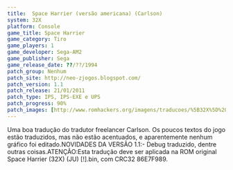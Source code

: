 ```yaml
---
title:  Space Harrier (versão americana) (Carlson)
system: 32X
platform: Console
game_title: Space Harrier
game_category: Tiro
game_players: 1
game_developer: Sega-AM2
game_publisher: Sega
game_release_date: ??/??/1994
patch_group: Nenhum
patch_site: http://neo-zjogos.blogspot.com/
patch_version: 1.1
patch_release: 21/01/2011
patch_type: IPS, IPS-EXE e UPS
patch_progress: 90%
patch_images: [http://www.romhackers.org/imagens/traducoes/%5B32X%5D%20Space%20Harrier%20-%20Carlson%20-%201.png,http://www.romhackers.org/imagens/traducoes/%5B32X%5D%20Space%20Harrier%20-%20Carlson%20-%204.png,http://www.romhackers.org/imagens/traducoes/%5B32X%5D%20Space%20Harrier%20-%20Carlson%20-%205.png]
---
```

Uma boa tradução do tradutor freelancer Carlson. Os poucos textos do jogo estão traduzidos, mas não estão acentuados, e aparentemente nenhum gráfico foi editado.NOVIDADES DA VERSÃO 1.1:- Debug traduzido, dentre outras coisas.ATENÇÃO:Esta tradução deve ser aplicada na ROM original Space Harrier (32X) (JU) [!].bin, com CRC32 86E7F989.